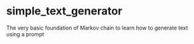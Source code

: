 # simple_text_generator
The very basic foundation of Markov chain to learn how to generate text using a prompt
